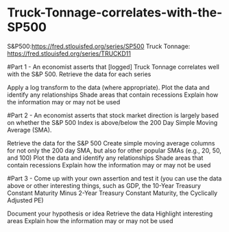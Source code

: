 # Truck-Tonnage-correlates-with-the-SP500
S&P500:https://fred.stlouisfed.org/series/SP500
Truck Tonnage: https://fred.stlouisfed.org/series/TRUCKD11




#Part 1 - An economist asserts that [logged] Truck Tonnage correlates well with the S&P 500.
Retrieve the data for each series

Apply a log transform to the data (where appropriate).
Plot the data and identify any relationships
Shade areas that contain recessions
Explain how the information may or may not be used

#Part 2 - An economist asserts that stock market direction is largely based on whether the S&P 500 Index is above/below the 200 Day Simple Moving Average (SMA).

Retrieve the data for the S&P 500
Create simple moving average columns for not only the 200 day SMA, but also for other popular SMAs (e.g., 20, 50, and 100)
Plot the data and identify any relationships
Shade areas that contain recessions
Explain how the information may or may not be used

#Part 3 - Come up with your own assertion and test it (you can use the data above or other interesting things, such as GDP, the 10-Year Treasury Constant Maturity Minus 2-Year Treasury Constant Maturity, the Cyclically Adjusted PE)

Document your hypothesis or idea
Retrieve the data
Highlight interesting areas
Explain how the information may or may not be used
